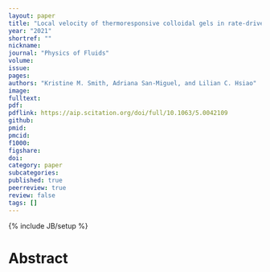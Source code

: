 ```yaml
---
layout: paper
title: "Local velocity of thermoresponsive colloidal gels in rate-driven flow"
year: "2021"
shortref: ""
nickname: 
journal: "Physics of Fluids"
volume: 
issue: 
pages: 
authors: "Kristine M. Smith, Adriana San-Miguel, and Lilian C. Hsiao"
image: 
fulltext:
pdf: 
pdflink: https://aip.scitation.org/doi/full/10.1063/5.0042109
github: 
pmid: 
pmcid: 
f1000: 
figshare: 
doi: 
category: paper
subcategories: 
published: true
peerreview: true
review: false
tags: []
---
```

{% include JB/setup %}

# Abstract 
